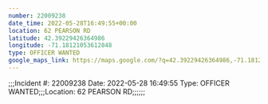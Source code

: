 ```yaml
---
number: 22009238
date_time: 2022-05-28T16:49:55+00:00
location: 62 PEARSON RD
latitude: 42.39229426364986
longitude: -71.18121053612848
type: OFFICER WANTED
google_maps_link: https://maps.google.com/?q=42.39229426364986,-71.18121053612848
---
```


;;;Incident #: 22009238  Date: 2022-05-28 16:49:55   Type: OFFICER WANTED;;;Location: 62 PEARSON RD;;;;;;
